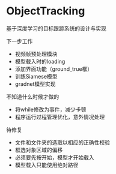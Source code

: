 # ObjectTracking
基于深度学习的目标跟踪系统的设计与实现

下一步工作
- 视频帧预处理模块
- 模型载入时的loading
- 添加界面功能（ground_true框）
- 训练Siamese模型
- gradnet模型实现

不知道什么时候才做的
- 将while修改为事件，减少卡顿
- 程序运行过程管理优化，意外情况处理

待修复
- 文件和文件夹的选取以相应的正确性校验
- 框选对象区域的偏移
- 必须要先按开始，模型才开始载入
- 模型载入只能使用绝对路径

